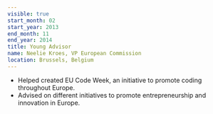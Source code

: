 ```yaml
---
visible: true
start_month: 02
start_year: 2013
end_month: 11
end_year: 2014
title: Young Advisor
name: Neelie Kroes, VP European Commission
location: Brussels, Belgium
---
```

- Helped created EU Code Week, an initiative to promote coding throughout Europe.
- Advised on different initiatives to promote entrepreneurship and innovation in Europe.